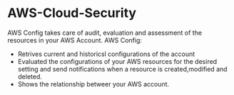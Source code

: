# AWS-Cloud-Security
AWS Config takes care of audit, evaluation and assessment of the resources in your AWS Account.
AWS Config:
- Retrives current and historicsl configurations of the account
- Evaluated the configurations of your AWS resources for the desired setting and send notifications when a resource is created,modified and deleted.
- Shows the relationship betweer your AWS account.
